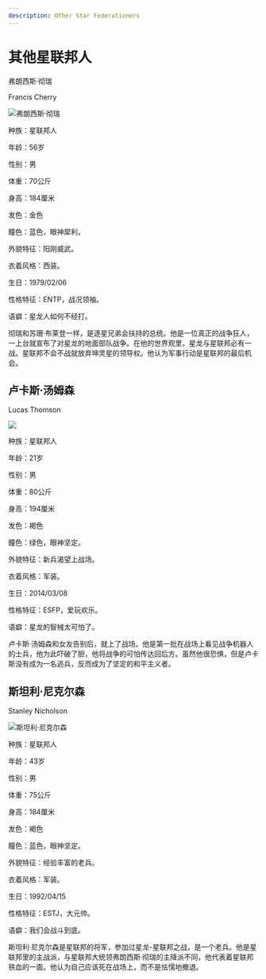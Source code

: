 ```yaml
---
description: Other Star Federationers
---
```


# 其他星联邦人

弗朗西斯·彻瑞


Francis Cherry



![弗朗西斯·彻瑞](../../.gitbook/assets/fu-lang-xi-si-che-rui-.jpg)

种族：星联邦人

年龄：56岁

性别：男

体重：70公斤

身高：184厘米

发色：金色

瞳色：蓝色，眼神犀利。

外貌特征：阳刚威武。

衣着风格：西装。

生日：1979/02/06

性格特征：ENTP，战况领袖。

语癖：星龙人如何不经打。

彻瑞和苏珊·布莱登一样，是逐星兄弟会扶持的总统。他是一位真正的战争狂人，一上台就宣布了对星龙的地面部队战争。在他的世界观里，星龙与星联邦必有一战。星联邦不会不战就放弃坤灵星的领导权。他认为军事行动是星联邦的最后机会。

## 卢卡斯·汤姆森&#x20;

Lucas Thomson

![](../../.gitbook/assets/卢卡斯·汤姆森.jpg)

种族：星联邦人&#x20;

年龄：21岁&#x20;

性别：男&#x20;

体重：80公斤&#x20;

身高：194厘米&#x20;

发色：褐色&#x20;

瞳色：绿色，眼神坚定。

&#x20;外貌特征：新兵渴望上战场。&#x20;

衣着风格：军装。&#x20;

生日：2014/03/08

性格特征：ESFP，爱玩欢乐。&#x20;

语癖：星龙的智械太可怕了。

卢卡斯·汤姆森和女友告别后，就上了战场。他是第一批在战场上看见战争机器人的士兵，他为此吓破了胆，他将战争的可怕传达回后方。虽然他很恐惧，但是卢卡斯没有成为一名逃兵，反而成为了坚定的和平主义者。

## 斯坦利·尼克尔森&#x20;

Stanley Nicholson

![斯坦利·尼克尔森](../../.gitbook/assets/斯坦利·尼克尔森.jpg)

种族：星联邦人&#x20;

年龄：43岁&#x20;

性别：男&#x20;

体重：75公斤&#x20;

身高：184厘米&#x20;

发色：褐色&#x20;

瞳色：蓝色，眼神坚定。&#x20;

外貌特征：经验丰富的老兵。&#x20;

衣着风格：军装。&#x20;

生日：1992/04/15

性格特征：ESTJ，大元帅。&#x20;

语癖：我们会战斗到底。

斯坦利·尼克尔森是星联邦的将军，参加过星龙-星联邦之战，是一个老兵。他是星联邦里的主战派，与星联邦大统领弗朗西斯·彻瑞的主降派不同，他代表着星联邦铁血的一面。他认为自己应该死在战场上，而不是怯懦地撤退。
